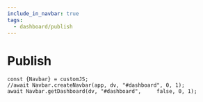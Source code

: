 ```yaml
---
include_in_navbar: true
tags:
  - dashboard/publish
---
```


# Publish

```dataviewjs
const {Navbar} = customJS;
//await Navbar.createNavbar(app, dv, "#dashboard", 0, 1);
await Navbar.getDashboard(dv, "#dashboard", 	false, 0, 1);
```
